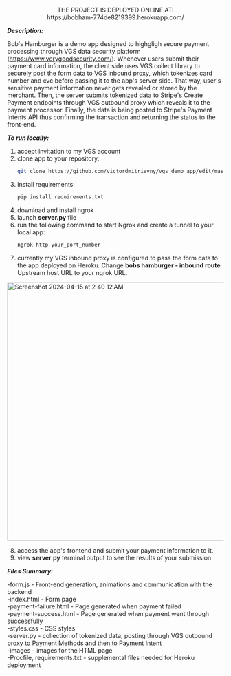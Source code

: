 <p align="center">
     THE PROJECT IS DEPLOYED ONLINE AT:  <br>
   https://bobham-774de8219399.herokuapp.com/
</p>

_**Description:**_

Bob's Hamburger is a demo app designed to highgligh secure payment processing through VGS data security platform (https://www.verygoodsecurity.com/). 
Whenever users submit their payment card information, the client side uses VGS collect library to securely post the form data to VGS inbound proxy, which tokenizes card number and cvc before passing it to the app's server side.
That way, user's sensitive payment information never gets revealed or stored by the merchant. Then, the server submits tokenized data to Stripe's Create Payment endpoints through VGS outbound proxy which reveals it to the payment processor.
Finally, the data is being posted to Stripe's Payment Intents API thus confirming the transaction and returning the status to the front-end.

_**To run locally:**_ <br>

1. accept invitation to my VGS account
2. clone app to your repository:
   ```bash
   git clone https://github.com/victordmitrievny/vgs_demo_app/edit/master
   ```
3. install requirements:
     ```bash
     pip install requirements.txt
     ```
3. download and install ngrok
4. launch **server.py** file
5. run the following command to start Ngrok and create a tunnel to your local app:
   ```bash
   ngrok http your_port_number
   ```
7. currently my VGS inbound proxy is configured to pass the form data to the app deployed on Heroku. Change **bobs hamburger - inbound route** Upstream host URL to your ngrok URL.
<img width="600" alt="Screenshot 2024-04-15 at 2 40 12 AM" src="https://github.com/victordmitrievny/vgs_demo_app/assets/125769590/1f5bf31d-d067-4d8a-a5ee-42113f245ab2">

8. access the app's frontend and submit your payment information to it.
9. view **server.py** terminal output to see the results of your submission
 
_**Files Summary:**_ <br>

-form.js - Front-end generation, animations and communication with the backend <br>
-index.html - Form page <br>
-payment-failure.html - Page generated when payment failed <br>
-payment-success.html - Page generated when payment went through successfully <br>
-styles.css - CSS styles <br>
-server.py - collection of tokenized data, posting through VGS outbound proxy to Payment Methods and then to Payment Intent<br>
-images - images for the HTML page <br>
-Procfile, requirements.txt - supplemental files needed for Heroku deployment <br>
 
